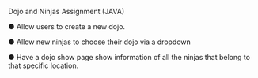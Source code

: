 Dojo and Ninjas Assignment (JAVA)

● Allow users to create a new dojo.

● Allow new ninjas to choose their dojo via a dropdown

● Have a dojo show page show information of all the ninjas that belong to that specific location.